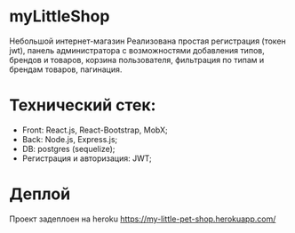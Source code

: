# myLittleShop
Небольшой интернет-магазин 
Реализована простая регистрация (токен jwt), панель администратора с возможностями добавления типов, брендов и товаров, корзина пользователя, фильтрация по типам и брендам товаров, пагинация. 

# Технический стек:
- Front: React.js, React-Bootstrap, MobX;
- Back: Node.js, Express.js;
- DB: postgres (sequelize);
- Регистрация и авторизация: JWT;

# Деплой
Проект задеплоен на heroku
https://my-little-pet-shop.herokuapp.com/
